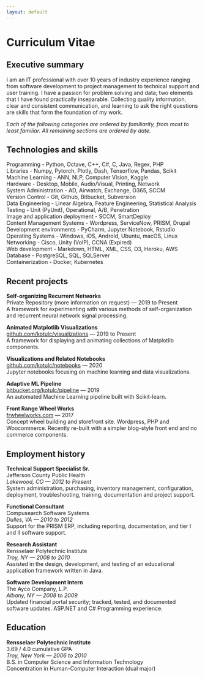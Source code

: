 ```yaml
---
layout: default
---
```


# Curriculum Vitae


## Executive summary
I am an IT professional with over 10 years of industry experience ranging from software development to project management to technical support and user training. I have a passion for problem solving and data; two elements that I have found practically inseparable. Collecting quality information, clear and consistent communication, and learning to ask the right questions are skills that form the foundation of my work.  

*Each of the following categories are ordered by familiarity, from most to least familiar. All remaining sections are ordered by date.*  


## Technologies and skills
Programming - Python, Octave, C++, C#, C, Java, Regex, PHP  
Libraries - Numpy, Pytorch, Plotly, Dash, Tensorflow, Pandas, Scikit  
Machine Learning - ANN, NLP, Computer Vision, Kaggle  
Hardware - Desktop, Mobile, Audio/Visual, Printing, Network  
System Administration - AD, Airwatch, Exchange, O365, SCCM  
Version Control - Git, Github, Bitbucket, Subversion  
Data Engineering - Linear Algebra, Feature Engineering, Statistical Analysis   
Testing - Unit (PyUnit), Operational, A/B, Penetration  
Image and application deployment - SCCM, SmartDeploy  
Content Management Systems - Wordpress, ServiceNow, PRISM, Drupal  
Development environments - PyCharm, Jupyter Notebook, Rstudio  
Operating Systems - Windows, iOS, Android, Ubuntu, macOS, Linux  
Networking - Cisco, Unity (VoIP), CCNA (Expired)  
Web development - Markdown, HTML, XML, CSS, D3, Heroku, AWS  
Database - PostgreSQL, SQL, SQLServer  
Containerization - Docker, Kubernetes  


## Recent projects
**Self-organizing Recurrent Networks**  
Private Repository (more information on request) — 2019 to Present  
A framework for experimenting with various methods of self-organization and recurrent neural network signal
processing.  

**Animated Matplotlib Visualizations**  
[github.com/kotulc/visualizations](https://github.com/kotulc?tab=repositories) — 2019 to Present  
A framework for displaying and animating collections of Matplotlib components. 

**Visualizations and Related Notebooks**  
[github.com/kotulc/notebooks](https://github.com/kotulc/notebooks) — 2020  
Jupyter notebooks focusing on machine learning and data visualizations.   

**Adaptive ML Pipeline**  
[bitbucket.org/kotulc/pipeline](https://bitbucket.org/kotulc/pipeline/) — 2019  
An automated Machine Learning pipeline built with Scikit-learn.  

**Front Range Wheel Works**  
[frwheelworks.com](https://www.frwheelworks.com/) — 2017  
Concept wheel building and storefront site. Wordpress, PHP and Woocommerce. Recently re-built with a simpler blog-style front end and no commerce components.  


## Employment history
**Technical Support Specialist Sr.**  
Jefferson County Public Health  
*Lakewood, CO — 2012 to Present*  
System administration, purchasing, inventory management, configuration, deployment, troubleshooting, training, documentation and project support.  

**Functional Consultant**  
Compusearch Software Systems  
*Dulles, VA — 2010 to 2012*  
Support for the PRISM ERP, including reporting, documentation, and tier I and II software support.  

**Research Assistant**  
Rensselaer Polytechnic Institute  
*Troy, NY — 2008 to 2010*  
Assisted in the design, development, and testing of an educational application framework written in Java.  

**Software Development Intern**  
The Ayco Company, L.P.  
*Albany, NY — 2008 to 2009*  
Updated financial portal security; tracked, tested, and documented software updates. ASP.NET and C# Programming experience.  


## Education
**Rensselaer Polytechnic Institute**  
3.69 / 4.0 cumulative GPA  
*Troy, New York — 2006 to 2010*  
B.S. in Computer Science and Information Technology  
Concentration in Human-Computer Interaction (dual major)  